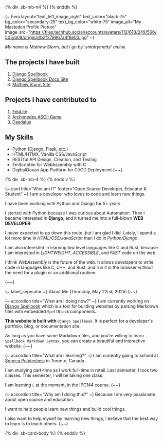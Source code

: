 {% div .sb-mb-n4 %}
{% enddiv %}

{~ hero layout="text_left_image_right" text_color="black-75" bg_color="secondary-25" text_bg_color="white-75" image_alt="My Mastodon Profile Picture" image_src="https://files.techhub.social/accounts/avatars/112/618/249/566/505/608/original/b2f279867a4f8e00.jpg" ~}

*My name is Mathew Storm, but I go by 'smattymatty' online.*

## The projects I have built

1. [Django Spellbook](https://github.com/smattymatty/django_spellbook)
2. [Django Spellbook Docs Site](https://github.com/smattymatty/django-spellbook-docs-site)
3. [Mathew Storm Site](https://github.com/smattymatty/mathew-storm-site)

## Projects I have contributed to

1. [EduLite](https://github.com/ibrahim-sisar/EduLite)
2. [Archimedes ASCII Game](https://github.com/McCoy1701/ASCIIGame)
3. [Daedalus](https://github.com/McCoy1701/Daedalus)

## My Skills

- Python (Django, Flask, etc.)
- HTML/HTMX, Vanilla CSS/JavaScript
- RESTful API Design, Creation, and Testing
- EmScripten for WebAssembly with C
- DigitialOcean App Platform for CI/CD Deployment
{~~}

{% div .sb-mb-4 %}
{% enddiv %}

{~ card title="Who am I?" footer="Open Source Developer, Educator & Student"  ~}
I am a developer who loves to code and learn new things.

I have been working with Python and Django for 5+ years.

I started with Python because I was curious about Automation. Then I became interested in **Django**, and it turned me into a full-blown **WEB DEVELOPER**!

I never expected to go down this route, but I am glad I did. Lately, I spend a lot more time in *HTML/CSS/JavaScript* than I do in *Python/Django*.

I am also interested in learning low level languages like C and Rust, because I am interested in *LIGHTWEIGHT*, *ACCESSIBLE*, and *FAST* code on the web.

I think *WebAssembly* is the future of the web. It allows developers to write code in languages like C, C++, and Rust, and run it in the browser without the need for a plugin or an additional runtime.

{~~}

{~ label_seperator ~}
About Me (Thursday, May 22nd, 2025)
{~~}

{~ accordion title="What am I doing now?" ~}
I am currently working on [Django Spellbook](https://pypi.org/project/django-spellbook/) which is a tool for building websites by parsing Markdown files with embedded `SpellBlock` components.

**This website is built with** `Django Spellbook`. It is perfect for a developer's portfolio, blog, or documentation site.

As long as you have some Markdown files, and you're willing to learn `Spellbook Markdown Syntax`, you can create a beautiful and interactive website.
{~~}


{~ accordion title="What am I learning?" ~}
I am currently going to school at [Seneca Polytechnic](https://www.senecapolytechnic.ca/home.html) in Toronto, Canada.

I am studying part-time as I work full-time in retail. Last semester, I took two classes. This semester, I will be taking one class.

I am learning `C` at the moment, in the IPC144 course.
{~~}

{~ accordion title="Why am I doing this?" ~}
Because I am very passionate about open source and education.

I want to help people learn new things and build cool things.

I also want to help myself by learning new things, I believe that the best way to learn is to teach others.
{~~}

{% div .sb-card-body %}
{% enddiv %}
